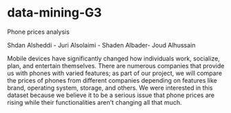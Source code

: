 # data-mining-G3
Phone prices analysis

Shdan Alsheddi - Juri Alsolaimi - Shaden Albader- Joud Alhussain

Mobile devices have significantly changed how individuals work, socialize, plan, and entertain themselves. There are numerous companies that provide us with phones with varied features; as part of our project, we will compare the prices of phones from different companies depending on features like brand, operating system, storage, and others.  We were interested in this dataset because we believe it to be a serious issue that phone prices are rising while their functionalities aren't changing all that much.


